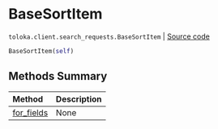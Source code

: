# BaseSortItem
`toloka.client.search_requests.BaseSortItem` | [Source code](https://github.com/Toloka/toloka-kit/blob/v1.2.3/src/client/search_requests.py#L76)

```python
BaseSortItem(self)
```

## Methods Summary

| Method | Description |
| :------| :-----------|
[for_fields](toloka.client.search_requests.BaseSortItem.for_fields.md)| None
